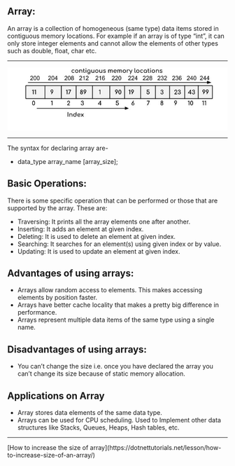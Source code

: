## Array:
An array is a collection of homogeneous (same type) data items stored in contiguous memory locations. For example if an array is of type “int”, it can only store integer elements and cannot allow the elements of other types such as double, float, char etc.<hr>
<img src="./array.jpg" alt="array indexing">
<hr>
The syntax for declaring array are-

- data_type array_name [array_size];

## Basic Operations:
There is some specific operation that can be performed or those that are supported by the array. These are:
- Traversing: It prints all the array elements one after another.
- Inserting: It adds an element at given index.
- Deleting: It is used to delete an element at given index.
- Searching: It searches for an element(s) using given index or by value.
- Updating: It is used to update an element at given index.

## Advantages of using arrays: 

- Arrays allow random access to elements. This makes accessing elements by position faster.
- Arrays have better cache locality that makes a pretty big difference in performance.
- Arrays represent multiple data items of the same type using a single name.


## Disadvantages of using arrays: 
- You can’t change the size i.e. once you have declared the array you can’t change its size because of static memory allocation.


## Applications on Array

- Array stores data elements of the same data type.
- Arrays can be used for CPU scheduling.
Used to Implement other data structures like Stacks, Queues, Heaps, Hash tables, etc.
<hr>
[How to increase the size of array](https://dotnettutorials.net/lesson/how-to-increase-size-of-an-array/)
